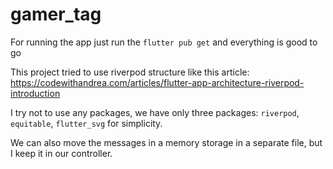 
# gamer_tag


For running the app just run the `flutter pub get` and everything is good to go

This project tried to use riverpod structure like this article:
https://codewithandrea.com/articles/flutter-app-architecture-riverpod-introduction

I try not to use any packages, we have only three packages: `riverpod`, `equitable`, `flutter_svg` for simplicity.

We can also move the messages in a memory storage in a separate file, but I keep it in our controller.

